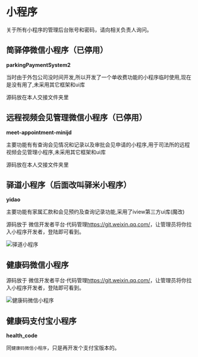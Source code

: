 # 小程序

关于所有小程序的管理后台账号和密码，请向相关负责人询问。

## 简驿停微信小程序（已停用）

__parkingPaymentSystem2__

当时由于外包公司没时间开发,所以开发了一个单收费功能的小程序临时使用,现在是没有用了,未采用其它框架和ui库 

源码放在本人交接文件夹里

## 远程视频会见管理微信小程序（已停用）

__meet-appointment-minijd__

主要功能有有查询会见情况和记录以及审批会见申请的小程序,用于司法所的远程视频会见管理小程序,未采用其它框架和ui库

源码放在本人交接文件夹里

## 驿道小程序（后面改叫驿米小程序）

__yidao__

主要功能有家属汇款和会见预约及查询记录功能,采用了iview第三方ui库(魔改)

源码放于 微信开发者平台·代码管理<https://git.weixin.qq.com/>，让管理员将你拉入小程序开发者，登陆即可看到。

![驿道小程序](/iotimc/wx-yidao.png)

## 健康码微信小程序

源码放于 微信开发者平台·代码管理<https://git.weixin.qq.com/>，让管理员将你拉入小程序开发者，登陆即可看到。

![健康码微信小程序](/iotimc/wx-health_code.png)

## 健康码支付宝小程序

__health_code__

同`健康码微信小程序`，只是再开发个支付宝版本的。
